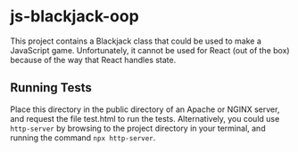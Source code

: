 # js-blackjack-oop

This project contains a Blackjack class that could be used to make a JavaScript game. Unfortunately, it cannot be used for React (out of the box) because of the way that React handles state.

## Running Tests

Place this directory in the public directory of an Apache or NGINX server, and request the file test.html to run the tests. Alternatively, you could use `http-server` by browsing to the project directory in your terminal, and running the command `npx http-server`.
